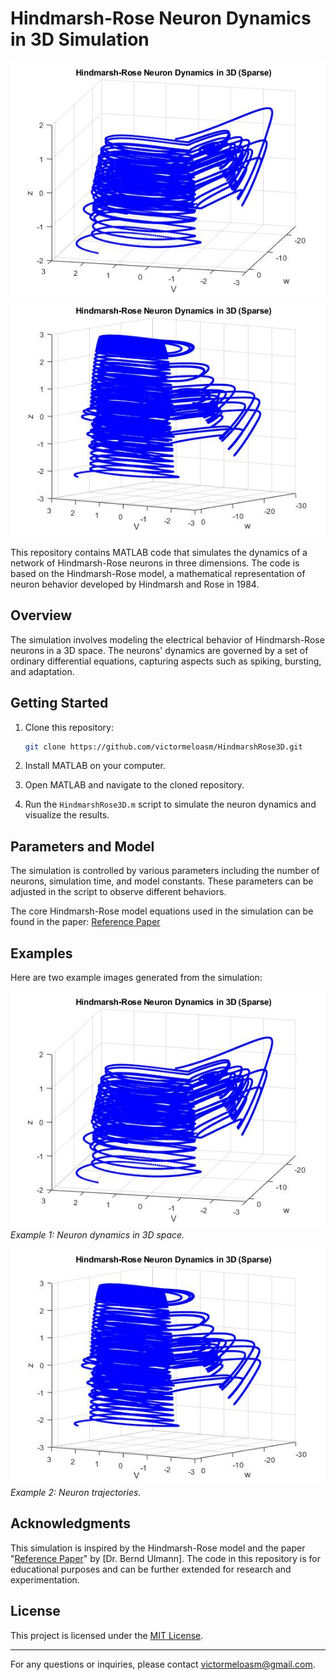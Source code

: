 # Hindmarsh-Rose Neuron Dynamics in 3D Simulation

![Example 1](example1.jpg)
![Example 2](example2.jpg)

This repository contains MATLAB code that simulates the dynamics of a network of Hindmarsh-Rose neurons in three dimensions. The code is based on the Hindmarsh-Rose model, a mathematical representation of neuron behavior developed by Hindmarsh and Rose in 1984.

## Overview

The simulation involves modeling the electrical behavior of Hindmarsh-Rose neurons in a 3D space. The neurons' dynamics are governed by a set of ordinary differential equations, capturing aspects such as spiking, bursting, and adaptation.

## Getting Started

1. Clone this repository:

   ```bash
   git clone https://github.com/victormeloasm/HindmarshRose3D.git
   ```

2. Install MATLAB on your computer.

3. Open MATLAB and navigate to the cloned repository.

4. Run the `HindmarshRose3D.m` script to simulate the neuron dynamics and visualize the results.

## Parameters and Model

The simulation is controlled by various parameters including the number of neurons, simulation time, and model constants. These parameters can be adjusted in the script to observe different behaviors.

The core Hindmarsh-Rose model equations used in the simulation can be found in the paper: [Reference Paper](https://analogparadigm.com/downloads/alpaca_41.pdf)

## Examples

Here are two example images generated from the simulation:

![Example 1](example1.jpg)
*Example 1: Neuron dynamics in 3D space.*

![Example 2](example2.jpg)
*Example 2: Neuron trajectories.*

## Acknowledgments

This simulation is inspired by the Hindmarsh-Rose model and the paper "[Reference Paper](https://analogparadigm.com/downloads/alpaca_41.pdf)" by [Dr. Bernd Ulmann]. The code in this repository is for educational purposes and can be further extended for research and experimentation.

## License

This project is licensed under the [MIT License](LICENSE).

---
For any questions or inquiries, please contact victormeloasm@gmail.com.
